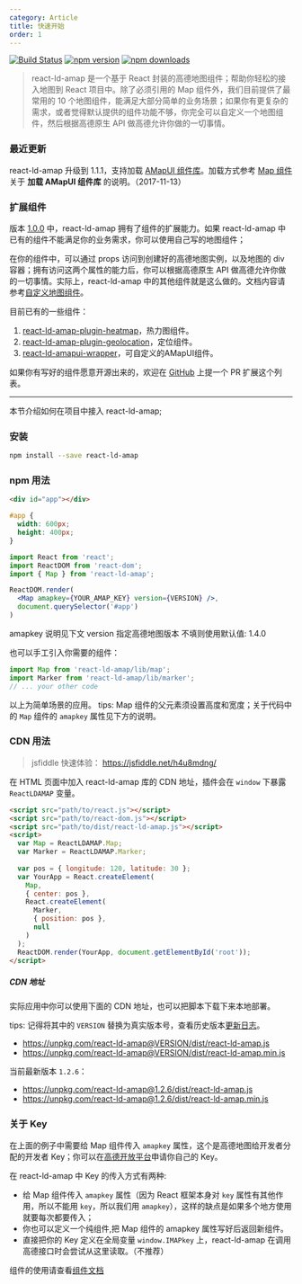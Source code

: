 ```yaml
---
category: Article
title: 快速开始
order: 1
---
```


[![Build Status](https://travis-ci.org/ElemeFE/react-ld-amap.svg?branch=master)](https://travis-ci.org/ElemeFE/react-ld-amap)
[![npm version](https://badge.fury.io/js/react-ld-amap.svg?_t=20170411)](https://www.npmjs.com/package/react-ld-amap)
[![npm downloads](https://img.shields.io/npm/dm/react-ld-amap.svg)](https://www.npmjs.com/package/react-ld-amap)


> react-ld-amap 是一个基于 React 封装的高德地图组件；帮助你轻松的接入地图到 React 项目中。除了必须引用的 Map 组件外，我们目前提供了最常用的 10 个地图组件，能满足大部分简单的业务场景；如果你有更复杂的需求，或者觉得默认提供的组件功能不够，你完全可以自定义一个地图组件，然后根据高德原生 API 做高德允许你做的一切事情。


### 最近更新

react-ld-amap 升级到 1.1.1，支持加载 [AMapUI 组件库](http://lbs.amap.com/api/javascript-api/guide/amap-ui/intro)。加载方式参考 [Map 组件](/components/map) 关于 **加载 AMapUI 组件库** 的说明。（2017-11-13）

### 扩展组件

版本 [1.0.0](https://www.npmjs.com/package/react-ld-amap) 中，react-ld-amap 拥有了组件的扩展能力。如果 react-ld-amap 中已有的组件不能满足你的业务需求，你可以使用自己写的地图组件；

在你的组件中，可以通过 props 访问到创建好的高德地图实例，以及地图的 div 容器；拥有访问这两个属性的能力后，你可以根据高德原生 API 做高德允许你做的一切事情。实际上，react-ld-amap 中的其他组件就是这么做的。文档内容请参考[自定义地图组件](https://elemefe.github.io/react-ld-amap/articles/extend)。

目前已有的一些组件：

1. [react-ld-amap-plugin-heatmap](https://www.npmjs.com/package/react-ld-amap-plugin-heatmap)，热力图组件。
2. [react-ld-amap-plugin-geolocation](https://www.npmjs.com/package/react-ld-amap-plugin-geolocation)，定位组件。
3. [react-ld-amapui-wrapper](https://github.com/Croash/react-ld-amapui-wrapper)，可自定义的AMapUI组件。

如果你有写好的组件愿意开源出来的，欢迎在 [GitHub](https://github.com/ElemeFE/react-ld-amap) 上提一个 PR 扩展这个列表。

---

本节介绍如何在项目中接入 react-ld-amap;

### 安装

```bash
npm install --save react-ld-amap
```

### npm 用法

```html
<div id="app"></div>
```

```css
#app {
  width: 600px;
  height: 400px;
}
```

```jsx
import React from 'react';
import ReactDOM from 'react-dom';
import { Map } from 'react-ld-amap';

ReactDOM.render(
  <Map amapkey={YOUR_AMAP_KEY} version={VERSION} />,
  document.querySelector('#app')
)
```

amapkey 说明见下文
version 指定高德地图版本 不填则使用默认值: 1.4.0

也可以手工引入你需要的组件：
    
```jsx
import Map from 'react-ld-amap/lib/map';
import Marker from 'react-ld-amap/lib/marker';
// ... your other code
```
    
以上为简单场景的应用。
tips: Map 组件的父元素须设置高度和宽度；关于代码中的 `Map` 组件的 `amapkey` 属性见下方的说明。

### CDN 用法

> jsfiddle 快速体验： https://jsfiddle.net/h4u8mdng/

在 HTML 页面中加入 react-ld-amap 库的 CDN 地址，插件会在 `window` 下暴露 `ReactLDAMAP` 变量。

```html
<script src="path/to/react.js"></script>
<script src="path/to/react-dom.js"></script>
<script src="path/to/dist/react-ld-amap.js"></script>
<script>
  var Map = ReactLDAMAP.Map;
  var Marker = ReactLDAMAP.Marker;
  
  var pos = { longitude: 120, latitude: 30 };
  var YourApp = React.createElement(
    Map, 
    { center: pos }, 
    React.createElement(
      Marker, 
      { position: pos }, 
      null
    )
  );
  ReactDOM.render(YourApp, document.getElementById('root'));
</script>
```

##### CDN 地址

实际应用中你可以使用下面的 CDN 地址，也可以把脚本下载下来本地部署。

tips: 记得将其中的 `VERSION` 替换为真实版本号，查看历史版本[更新日志](https://elemefe.github.io/react-ld-amap/articles/changelog)。

+ https://unpkg.com/react-ld-amap@VERSION/dist/react-ld-amap.js
+ https://unpkg.com/react-ld-amap@VERSION/dist/react-ld-amap.min.js

当前最新版本 `1.2.6`：

+ https://unpkg.com/react-ld-amap@1.2.6/dist/react-ld-amap.js
+ https://unpkg.com/react-ld-amap@1.2.6/dist/react-ld-amap.min.js

### 关于 Key

在上面的例子中需要给 Map 组件传入 `amapkey` 属性，这个是高德地图给开发者分配的开发者 Key；你可以在[高德开放平台](http://lbs.amap.com/faq/account/key/67)申请你自己的 Key。

在 react-ld-amap 中 Key 的传入方式有两种:

+ 给 Map 组件传入 `amapkey` 属性（因为 React 框架本身对 `key` 属性有其他作用，所以不能用 `key`，所以我们用 `amapkey`），这样的缺点是如果多个地方使用就要每次都要传入；
+ 你也可以定义一个纯组件,把 Map 组件的 amapkey 属性写好后返回新组件。
+ 直接把你的 Key 定义在全局变量 `window.IMAPkey` 上，react-ld-amap 在调用高德接口时会尝试从这里读取。（不推荐）

组件的使用请查看[组件文档](/components/about)
